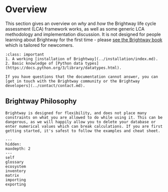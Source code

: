 # Overview

This section gives an overview on *why* and *how* the Brightway life cycle assessment (LCA) framework works, as well as some generic LCA methodology and implementation discussion. It is not designed for people learning about Brightway for the first time - please [see the Brightway book](https://learn.brightway.dev/) which is tailored for newcomers.

```{admonition} Prerequisites
:class: important
1. A working [installation of Brightway](../installation/index.md).
2. Basic knowledge of [Python data types](https://docs.python.org/3/library/datatypes.html).
```

```{note}
If you have questions that the documentation cannot answer, you can [get in touch with the Brightway community or the Brightway developers](../contact/contact.md).
```

## Brightway Philosophy

```{warning}
Brightway is designed for flexibility, and does not place many constraints on what you are allowed to do while using it. This can be dangerous, as we will happily allow you to delete your database or enter numerical values which can break calculations. If you are first getting started, it's safest to follow the examples and cheat sheet.
```

```{toctree}
---
hidden:
maxdepth: 2
---
self
glossary
ecosystem
inventory
matrix
importing
exporting
```

